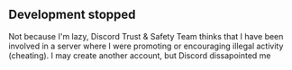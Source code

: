 ## Development stopped
Not because I'm lazy, Discord Trust & Safety Team thinks that I have been involved in a server where I were promoting or encouraging illegal activity (cheating).
I may create another account, but Discord dissapointed me